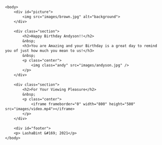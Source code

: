 <!DOCTYPE html>	
<html>	
	<head>
		<title>Happy Birthday SparkAndy</title>
		<link rel="stylesheet" type="text/css" href="CSS/style.css" />
	</head>

	<body>
		<div id="picture">
			<img src="images/brown.jpg" alt="background">
		</div>

		<div class="section">
			<h2>Happy Birthday Andyson!!</h2>
			&nbsp;
			<h3>You are Amazing and your Birthday is a great day to remind you of just how much you mean to us!</h3>
			&nbsp;
			<p class="center">
				<img class="andy" src="images/andyson.jpg" />
			</p>
		</div>

		<div class="section">
			<h2>For Your Viewing Pleasure</h2>
			&nbsp;
			<p class="center">
				<iframe frameborder="0" width="800" height="500" src="images/video.mp4"></iframe>
			</p>
		</div>

		<div id="footer">
		<p> LashaBint &#169; 2021</p>
	</body>
</html>
